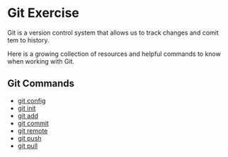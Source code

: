 # Git Exercise

Git is a version control system that allows us to track changes and comit tem to history.

Here is a growing collection of resources and helpful commands to know when working with Git. 

## Git Commands
- [git config](./Commands/Config.md)
- [git init](./Commands/Init.md)
- [git add](./Commands/add.md)
- [git commit](./Commands/commit.md)
- [git remote](./Commands/remote.md)
- [git push](./Commands/remote.md)
- [git pull](./Commands/remote.md)
